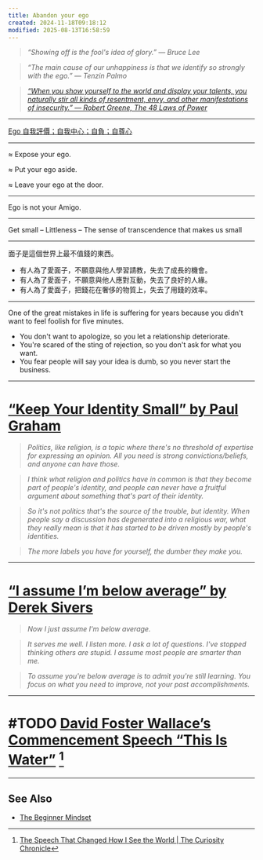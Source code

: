 ```yaml
---
title: Abandon your ego
created: 2024-11-18T09:18:12
modified: 2025-08-13T16:58:59
---
```


> _“Showing off is the fool's idea of glory.” — Bruce Lee_

> _“The main cause of our unhappiness is that we identify so strongly with the ego.” — Tenzin Palmo_

> _[“When you show yourself to the world and display your talents, you naturally stir all kinds of resentment, envy, and other manifestations of insecurity.” — Robert Greene, The 48 Laws of Power](https://www.goodreads.com/quotes/199026-when-you-show-yourself-to-the-world-and-display-your)_

---

[Ego 自我評價；自我中心；自負；自尊心](https://dictionary.cambridge.org/zht/%E8%A9%9E%E5%85%B8/%E8%8B%B1%E8%AA%9E-%E6%BC%A2%E8%AA%9E-%E7%B9%81%E9%AB%94/ego)

---

≈ Expose your ego.

≈ Put your ego aside.

≈ Leave your ego at the door.

---

Ego is not your Amigo.

---

Get small – Littleness – The sense of transcendence that makes us small

---

面子是這個世界上最不值錢的東西。

* 有人為了愛面子，不願意與他人學習請教，失去了成長的機會。
* 有人為了愛面子，不願意與他人應對互動，失去了良好的人緣。
* 有人為了愛面子，把錢花在奢侈的物質上，失去了用錢的效率。

---

One of the great mistakes in life is suffering for years because you didn't want to feel foolish for five minutes.

* You don't want to apologize, so you let a relationship deteriorate.
* You're scared of the sting of rejection, so you don't ask for what you want.
* You fear people will say your idea is dumb, so you never start the business.

---

# [“Keep Your Identity Small” by Paul Graham](https://paulgraham.com/identity.html)

> _Politics, like religion, is a topic where there's no threshold of expertise for expressing an opinion. All you need is strong convictions/beliefs, and anyone can have those._

> _I think what religion and politics have in common is that they become part of people's identity, and people can never have a fruitful argument about something that's part of their identity._

> _So it's not politics that's the source of the trouble, but identity. When people say a discussion has degenerated into a religious war, what they really mean is that it has started to be driven mostly by people's identities._

> _The more labels you have for yourself, the dumber they make you._

---

# [“I assume I’m below average” by Derek Sivers](https://sive.rs/below-average)

> _Now I just assume I'm below average._

> _It serves me well. I listen more. I ask a lot of questions. I've stopped thinking others are stupid. I assume most people are smarter than me._

> _To assume you're below average is to admit you're still learning. You focus on what you need to improve, not your past accomplishments._

---

# #TODO [David Foster Wallace’s Commencement Speech “This Is Water”](https://fs.blog/david-foster-wallace-this-is-water/) [^1]

---

## See Also

* [The Beginner Mindset](the-beginner-mindset.md)

[^1]: [The Speech That Changed How I See the World \| The Curiosity Chronicle](https://www.sahilbloom.com/newsletter/the-speech-that-changed-how-i-see-the-world)
